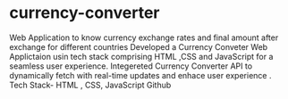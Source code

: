 # currency-converter
 Web Application to know currency exchange rates  and final amount after exchange for different countries
Developed a Currency Conveter Web Applictaion usin tech stack comprising HTML ,CSS and JavaScript for a seamless user experience.
Integereted Currency Converter API to dynamically fetch with real-time updates and enhace user experience .
Tech Stack- HTML , CSS, JavaScript Github   